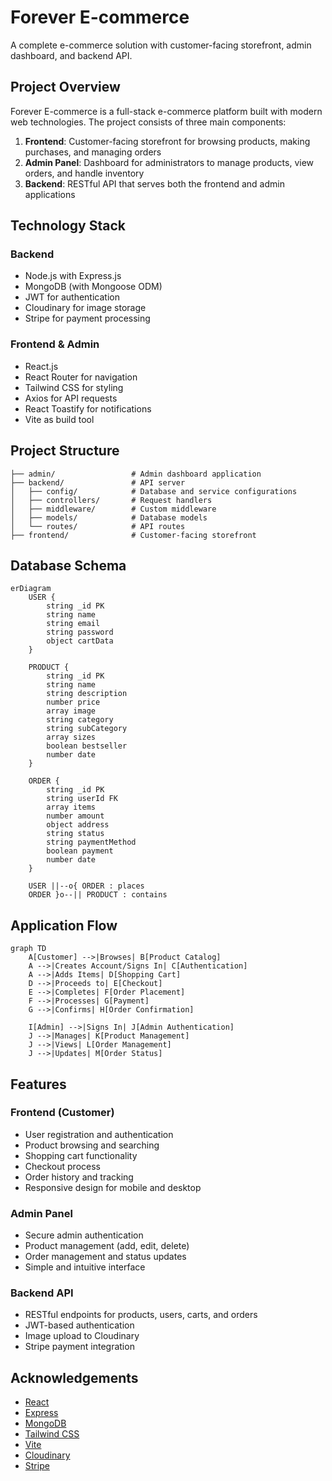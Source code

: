 # Forever E-commerce

A complete e-commerce solution with customer-facing storefront, admin dashboard, and backend API.

## Project Overview

Forever E-commerce is a full-stack e-commerce platform built with modern web technologies. The project consists of three main components:

1. **Frontend**: Customer-facing storefront for browsing products, making purchases, and managing orders
2. **Admin Panel**: Dashboard for administrators to manage products, view orders, and handle inventory
3. **Backend**: RESTful API that serves both the frontend and admin applications

## Technology Stack

### Backend

- Node.js with Express.js
- MongoDB (with Mongoose ODM)
- JWT for authentication
- Cloudinary for image storage
- Stripe for payment processing

### Frontend & Admin

- React.js
- React Router for navigation
- Tailwind CSS for styling
- Axios for API requests
- React Toastify for notifications
- Vite as build tool

## Project Structure

```
├── admin/                 # Admin dashboard application
├── backend/               # API server
│   ├── config/            # Database and service configurations
│   ├── controllers/       # Request handlers
│   ├── middleware/        # Custom middleware
│   ├── models/            # Database models
│   └── routes/            # API routes
├── frontend/              # Customer-facing storefront

```

## Database Schema

```mermaid
erDiagram
    USER {
        string _id PK
        string name
        string email
        string password
        object cartData
    }

    PRODUCT {
        string _id PK
        string name
        string description
        number price
        array image
        string category
        string subCategory
        array sizes
        boolean bestseller
        number date
    }

    ORDER {
        string _id PK
        string userId FK
        array items
        number amount
        object address
        string status
        string paymentMethod
        boolean payment
        number date
    }

    USER ||--o{ ORDER : places
    ORDER }o--|| PRODUCT : contains
```

## Application Flow

```mermaid
graph TD
    A[Customer] -->|Browses| B[Product Catalog]
    A -->|Creates Account/Signs In| C[Authentication]
    A -->|Adds Items| D[Shopping Cart]
    D -->|Proceeds to| E[Checkout]
    E -->|Completes| F[Order Placement]
    F -->|Processes| G[Payment]
    G -->|Confirms| H[Order Confirmation]

    I[Admin] -->|Signs In| J[Admin Authentication]
    J -->|Manages| K[Product Management]
    J -->|Views| L[Order Management]
    J -->|Updates| M[Order Status]
```

## Features

### Frontend (Customer)

- User registration and authentication
- Product browsing and searching
- Shopping cart functionality
- Checkout process
- Order history and tracking
- Responsive design for mobile and desktop

### Admin Panel

- Secure admin authentication
- Product management (add, edit, delete)
- Order management and status updates
- Simple and intuitive interface

### Backend API

- RESTful endpoints for products, users, carts, and orders
- JWT-based authentication
- Image upload to Cloudinary
- Stripe payment integration

## Acknowledgements

- [React](https://reactjs.org/)
- [Express](https://expressjs.com/)
- [MongoDB](https://www.mongodb.com/)
- [Tailwind CSS](https://tailwindcss.com/)
- [Vite](https://vitejs.dev/)
- [Cloudinary](https://cloudinary.com/)
- [Stripe](https://stripe.com/)

